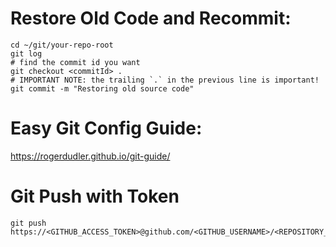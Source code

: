 # Restore Old Code and Recommit:

```
cd ~/git/your-repo-root
git log
# find the commit id you want
git checkout <commitId> . 
# IMPORTANT NOTE: the trailing `.` in the previous line is important!
git commit -m "Restoring old source code"

```


# Easy Git Config Guide:

https://rogerdudler.github.io/git-guide/


# Git Push with Token

```
git push https://<GITHUB_ACCESS_TOKEN>@github.com/<GITHUB_USERNAME>/<REPOSITORY_NAME>.git
```